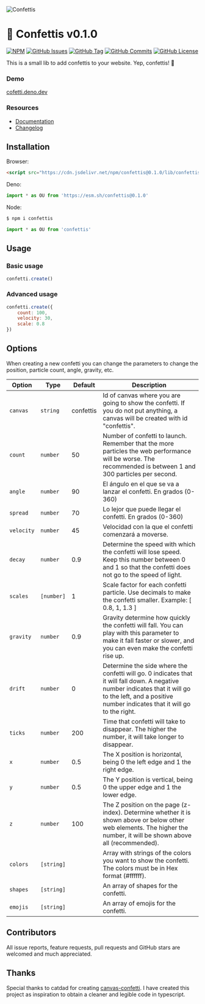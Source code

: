![Confettis](https://i.imgur.com/GVG84eS.png)

# 🎉 Confettis v0.1.0

[![NPM](https://img.shields.io/npm/v/confettis.svg)](https://www.npmjs.com/package/confettis)
[![GitHub Issues](https://img.shields.io/github/issues/ovniroto/confettis)](https://github.com/ovniroto/confettis/issues)
[![GitHub Tag](https://img.shields.io/github/tag/ovniroto/confetti.svg)](https://github.com/ovniroto/confettis/tags)
[![GitHub Commits](https://img.shields.io/github/commit-activity/t/ovniroto/confettis)](https://github.com/ovniroto/confettis/commits/main/)
[![GitHub License](https://img.shields.io/github/license/ovniroto/confettis)](https://github.com/ovniroto/confettis/blob/main/LICENSE)

This is a small lib to add confettis to your website. Yep, confettis! 🎉

### Demo
[cofetti.deno.dev](https://cofetti.deno.dev)

### Resources
- [Documentation](https://github.com/ovniroto/confettis/wiki/Examples)
- [Changelog](https://github.com/ovniroto/confettis/blob/main/CHANGELOG.md)

## Installation

Browser:
```html
<script src="https://cdn.jsdelivr.net/npm/confettis@0.1.0/lib/confettis.min.js"></script>
```

Deno:
```js
import * as OU from 'https://esm.sh/confettis@0.1.0'
```

Node:
```sh
$ npm i confettis
```
```js
import * as OU from 'confettis'
```

## Usage

### Basic usage
```js
confetti.create()
```

### Advanced usage
```js
confetti.create({
    count: 100,
    velocity: 30,
    scale: 0.8
})
```

## Options

When creating a new confetti you can change the parameters to change the position, particle count, angle, gravity, etc.

| Option | Type | Default | Description |
| --- | --- | --- | --- |
| `canvas` | `string` | confettis | Id of canvas where you are going to show the confetti. If you do not put anything, a canvas will be created with id "confettis". |
| `count` | `number` | 50 | Number of confetti to launch. Remember that the more particles the web performance will be worse. The recommended is between 1 and 300 particles per second. |
| `angle` | `number` | 90 | El ángulo en el que se va a lanzar el confetti. En grados (0-360) |
| `spread` | `number` | 70 | Lo lejor que puede llegar el confetti. En grados (0-360) |
| `velocity` | `number` | 45 | Velocidad con la que el confetti comenzará a moverse. |
| `decay` | `number` | 0.9 | Determine the speed with which the confetti will lose speed. Keep this number between 0 and 1 so that the confetti does not go to the speed of light. |
| `scales` | `[number]` | 1 | Scale factor for each confetti particle. Use decimals to make the confetti smaller. Example: [ 0.8, 1, 1.3 ] |
| `gravity` | `number` | 0.9 | Gravity determine how quickly the confetti will fall. You can play with this parameter to make it fall faster or slower, and you can even make the confetti rise up. |
| `drift` | `number` | 0 | Determine the side where the confetti will go. 0 indicates that it will fall down. A negative number indicates that it will go to the left, and a positive number indicates that it will go to the right. |
| `ticks` | `number` | 200 | Time that confetti will take to disappear. The higher the number, it will take longer to disappear. |
| `x` | `number` | 0.5 | The X position is horizontal, being 0 the left edge and 1 the right edge. |
| `y` | `number` | 0.5 | The Y position is vertical, being 0 the upper edge and 1 the lower edge. |
| `z` | `number` | 100  | The Z position on the page (z-index). Determine whether it is shown above or below other web elements. The higher the number, it will be shown above all (recommended). |
| `colors` | `[string]` |  | Array with strings of the colors you want to show the confetti. The colors must be in Hex format (#ffffff). |
| `shapes` | `[string]` |  | An array of shapes for the confetti. |
| `emojis` | `[string]` |  | An array of emojis for the confetti. |


## Contributors
All issue reports, feature requests, pull requests and GitHub stars are welcomed and much appreciated.

## Thanks
Special thanks to catdad for creating [canvas-confetti](https://github.com/catdad/canvas-confetti). I have created this project as inspiration to obtain a cleaner and legible code in typescript.